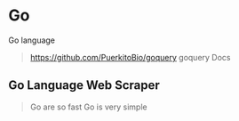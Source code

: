 # Go

Go language

> https://github.com/PuerkitoBio/goquery
> goquery Docs

## Go Language Web Scraper

> Go are so fast
> Go is very simple
